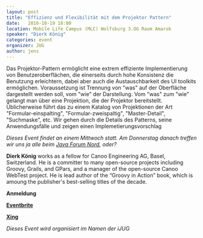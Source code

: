 ```yaml
---
layout: post
title: "Effizienz und Flexibilität mit dem Projektor Pattern"
date:   2016-10-19 18:00
location: Mobile Life Campus (MLC) Wolfsburg 3.OG Raum Amarok
speaker: "Dierk König" 
categories: event
organizer: JUG
author: jens
---
```

Das Projektor-Pattern ermöglicht eine extrem effiziente Implementierung von Benutzeroberflächen,
die einerseits durch hohe Konsistenz die Benutzung erleichtern, 
dabei aber auch die Austauschbarkeit des UI toolkits ermöglichen.
Voraussetzung ist Trennung von "was" auf der Oberfläche dargestellt werden soll, vom "wie" der Darstellung.
Vom "was" zum "wie" gelangt man über eine Projektion, die der Projektor bereitstellt.
Üblicherweise führt das zu einem Katalog von Projektionen der Art "Formular-einspalting", "Formular-zweispaltig", 
"Master-Detail", "Suchmaske", etc.
Wir gehen durch die Details des Patterns, seine Anwendungsfälle und zeigen einen Implemetierungsvorschlag

*Dieses Event findet an einem Mittwoch statt. Am Donnerstag danach treffen wir uns ja alle beim 
[Java Forum Nord](http://javaforumnord.de/site/2016/#home), oder?*

**Dierk König**  works as a fellow for Canoo Engineering AG, Basel, Switzerland. 
He is a committer to many open-source projects including Groovy, Grails, and GPars, 
and a manager of the open-source Canoo WebTest project. He is lead author of the “Groovy in Action” book, 
which is amoung the publisher's best-selling titles of the decade.


**Anmeldung**

**[Eventbrite](https://www.eventbrite.de/e/effizienz-und-flexibilitat-mit-dem-projektor-pattern-tickets-27940293169)**

**[Xing](https://www.xing.com/events/effizienz-flexibilitat-projektor-pattern-1730392)**

*Dieses Event wird organisiert im Namen der iJUG*